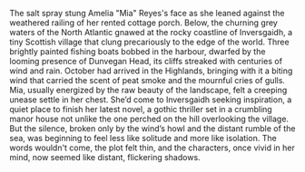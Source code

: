 The salt spray stung Amelia "Mia" Reyes's face as she leaned against the weathered railing of her rented cottage porch. Below, the churning grey waters of the North Atlantic gnawed at the rocky coastline of Inversgaidh, a tiny Scottish village that clung precariously to the edge of the world.  Three brightly painted fishing boats bobbed in the harbour, dwarfed by the looming presence of Dunvegan Head, its cliffs streaked with centuries of wind and rain. October had arrived in the Highlands, bringing with it a biting wind that carried the scent of peat smoke and the mournful cries of gulls. Mia, usually energized by the raw beauty of the landscape, felt a creeping unease settle in her chest. She’d come to Inversgaidh seeking inspiration, a quiet place to finish her latest novel, a gothic thriller set in a crumbling manor house not unlike the one perched on the hill overlooking the village.  But the silence, broken only by the wind’s howl and the distant rumble of the sea, was beginning to feel less like solitude and more like isolation. The words wouldn't come, the plot felt thin, and the characters, once vivid in her mind, now seemed like distant, flickering shadows.
